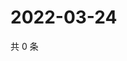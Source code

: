 # 2022-03-24

共 0 条

<!-- BEGIN WEIBO -->
<!-- 最后更新时间 Thu Mar 24 2022 05:15:08 GMT+0800 (China Standard Time) -->

<!-- END WEIBO -->
